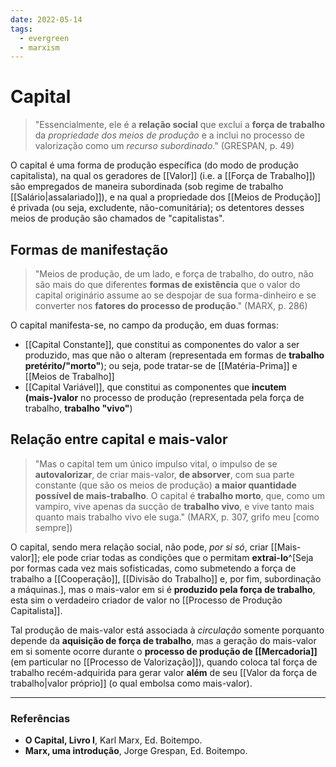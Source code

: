```yaml
---
date: 2022-05-14
tags:
  - evergreen
  - marxism
---
```

# Capital
> "Essencialmente, ele é a **relação social** que exclui a **força de trabalho** da *propriedade dos meios de produção* e a inclui no processo de valorização como um *recurso subordinado*." (GRESPAN, p. 49)

O capital é uma forma de produção específica (do modo de produção capitalista), na qual os geradores de [[Valor]] (i.e. a [[Força de Trabalho]]) são empregados de maneira subordinada (sob regime de trabalho [[Salário|assalariado]]), e na qual a propriedade dos [[Meios de Produção]] é privada (ou seja, excludente, não-comunitária); os detentores desses meios de produção são chamados de "capitalistas".

## Formas de manifestação
> "Meios de produção, de um lado, e força de trabalho, do outro, não são mais do que diferentes **formas de existência** que o valor do capital originário assume ao se despojar de sua forma-dinheiro e se converter nos **fatores do processo de produção**." (MARX, p. 286)

O capital manifesta-se, no campo da produção, em duas formas:
- [[Capital Constante]], que constitui as componentes do valor a ser produzido, mas que não o alteram (representada em formas de **trabalho pretérito/"morto"**); ou seja, pode tratar-se de [[Matéria-Prima]] e [[Meios de Trabalho]]
- [[Capital Variável]], que constitui as componentes que **incutem (mais-)valor** no processo de produção (representada pela força de trabalho, **trabalho "vivo"**)

## Relação entre capital e mais-valor
> "Mas o capital tem um único impulso vital, o impulso de se **autovalorizar**, de criar mais-valor, **de absorver**, com sua parte constante (que são os meios de produção) **a maior quantidade possível de mais-trabalho**. 
> O capital é **trabalho morto**, que, como um vampiro, vive apenas da sucção de **trabalho vivo**, e vive tanto mais quanto mais trabalho vivo ele suga." (MARX, p. 307, grifo meu [como sempre])

O capital, sendo mera relação social, não pode, *por si só*, criar [[Mais-valor]]; ele pode criar todas as condições que o permitam **extrai-lo**^[Seja por formas cada vez mais sofisticadas, como submetendo a força de trabalho a [[Cooperação]], [[Divisão do Trabalho]] e, por fim, subordinação a máquinas.], mas o mais-valor em si é **produzido pela força de trabalho**, esta sim o verdadeiro criador de valor no [[Processo de Produção Capitalista]].

Tal produção de mais-valor está associada à *circulação* somente porquanto depende da **aquisição de força de trabalho**, mas a geração do mais-valor em si somente ocorre durante o **processo de produção de [[Mercadoria]]** (em particular no [[Processo de Valorização]]), quando coloca tal força de trabalho recém-adquirida para gerar valor **além** de seu [[Valor da força de trabalho|valor próprio]] (o qual embolsa como mais-valor). 

---
### Referências
- **O Capital, Livro I**, Karl Marx, Ed. Boitempo.
- **Marx, uma introdução**, Jorge Grespan, Ed. Boitempo.